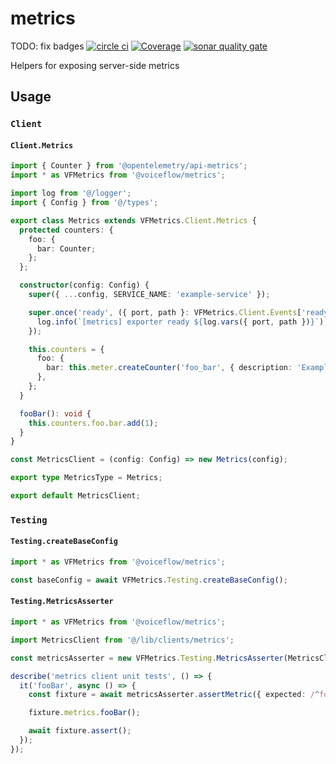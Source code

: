 # metrics

TODO: fix badges
[![circle ci](https://circleci.com/gh/voiceflow/common/tree/master.svg?style=shield&circle-token=b8ef434646ff25f48bd1d7435feadd29a79f482b)](https://circleci.com/gh/voiceflow/common/tree/master)
[![Coverage](https://sonarcloud.io/api/project_badges/measure?project=voiceflow_common&metric=coverage)](https://sonarcloud.io/dashboard?id=voiceflow_common)
[![sonar quality gate](https://sonarcloud.io/api/project_badges/measure?project=voiceflow_common&token=3042b477b83448e1ebcf24eabce017fa57e1fd54&metric=alert_status)](https://sonarcloud.io/dashboard?id=voiceflow_common&token=3042b477b83448e1ebcf24eabce017fa57e1fd54)

Helpers for exposing server-side metrics

## Usage

### `Client`

#### `Client.Metrics`

```ts
import { Counter } from '@opentelemetry/api-metrics';
import * as VFMetrics from '@voiceflow/metrics';

import log from '@/logger';
import { Config } from '@/types';

export class Metrics extends VFMetrics.Client.Metrics {
  protected counters: {
    foo: {
      bar: Counter;
    };
  };

  constructor(config: Config) {
    super({ ...config, SERVICE_NAME: 'example-service' });

    super.once('ready', ({ port, path }: VFMetrics.Client.Events['ready']) => {
      log.info(`[metrics] exporter ready ${log.vars({ port, path })}`);
    });

    this.counters = {
      foo: {
        bar: this.meter.createCounter('foo_bar', { description: 'Example description' }),
      },
    };
  }

  fooBar(): void {
    this.counters.foo.bar.add(1);
  }
}

const MetricsClient = (config: Config) => new Metrics(config);

export type MetricsType = Metrics;

export default MetricsClient;
```

### `Testing`

#### `Testing.createBaseConfig`

```ts
import * as VFMetrics from '@voiceflow/metrics';

const baseConfig = await VFMetrics.Testing.createBaseConfig();
```

#### `Testing.MetricsAsserter`

```ts
import * as VFMetrics from '@voiceflow/metrics';

import MetricsClient from '@/lib/clients/metrics';

const metricsAsserter = new VFMetrics.Testing.MetricsAsserter(MetricsClient);

describe('metrics client unit tests', () => {
  it('fooBar', async () => {
    const fixture = await metricsAsserter.assertMetric({ expected: /^foo_bar_total 1 \d+$/m });

    fixture.metrics.fooBar();

    await fixture.assert();
  });
});
```
